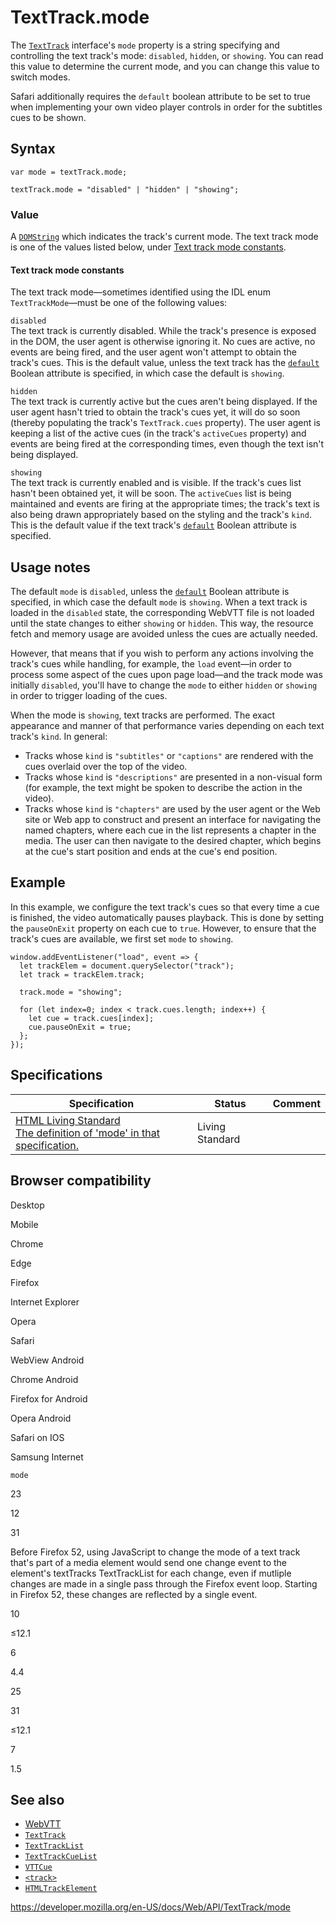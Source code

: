 TextTrack.mode
==============

The [`TextTrack`](../texttrack) interface's `mode` property is a string specifying and controlling the text track's mode: `disabled`, `hidden`, or `showing`. You can read this value to determine the current mode, and you can change this value to switch modes.

Safari additionally requires the `default` boolean attribute to be set to true when implementing your own video player controls in order for the subtitles cues to be shown.

Syntax
------

    var mode = textTrack.mode;

    textTrack.mode = "disabled" | "hidden" | "showing";

### Value

A [`DOMString`](../domstring) which indicates the track's current mode. The text track mode is one of the values listed below, under [Text track mode constants](#text_track_mode_constants).

#### Text track mode constants

The text track mode—sometimes identified using the IDL enum `TextTrackMode`—must be one of the following values:

`disabled`  
The text track is currently disabled. While the track's presence is exposed in the DOM, the user agent is otherwise ignoring it. No cues are active, no events are being fired, and the user agent won't attempt to obtain the track's cues. This is the default value, unless the text track has the [`default`](https://developer.mozilla.org/en-US/docs/Web/HTML/Element/track#attr-default) Boolean attribute is specified, in which case the default is `showing`.

`hidden`  
The text track is currently active but the cues aren't being displayed. If the user agent hasn't tried to obtain the track's cues yet, it will do so soon (thereby populating the track's <span class="page-not-created">`TextTrack.cues`</span> property). The user agent is keeping a list of the active cues (in the track's <span class="page-not-created">`activeCues`</span> property) and events are being fired at the corresponding times, even though the text isn't being displayed.

`showing`  
The text track is currently enabled and is visible. If the track's cues list hasn't been obtained yet, it will be soon. The <span class="page-not-created">`activeCues`</span> list is being maintained and events are firing at the appropriate times; the track's text is also being drawn appropriately based on the styling and the track's <span class="page-not-created">`kind`</span>. This is the default value if the text track's [`default`](https://developer.mozilla.org/en-US/docs/Web/HTML/Element/track#attr-default) Boolean attribute is specified.

Usage notes
-----------

The default `mode` is `disabled`, unless the [`default`](https://developer.mozilla.org/en-US/docs/Web/HTML/Element/track#attr-default) Boolean attribute is specified, in which case the default `mode` is `showing`. When a text track is loaded in the `disabled` state, the corresponding WebVTT file is not loaded until the state changes to either `showing` or `hidden`. This way, the resource fetch and memory usage are avoided unless the cues are actually needed.

However, that means that if you wish to perform any actions involving the track's cues while handling, for example, the `load` event—in order to process some aspect of the cues upon page load—and the track mode was initially `disabled`, you'll have to change the `mode` to either `hidden` or `showing` in order to trigger loading of the cues.

When the mode is `showing`, text tracks are performed. The exact appearance and manner of that performance varies depending on each text track's <span class="page-not-created">`kind`</span>. In general:

-   Tracks whose `kind` is `"subtitles"` or `"captions"` are rendered with the cues overlaid over the top of the video.
-   Tracks whose `kind` is `"descriptions"` are presented in a non-visual form (for example, the text might be spoken to describe the action in the video).
-   Tracks whose `kind` is `"chapters"` are used by the user agent or the Web site or Web app to construct and present an interface for navigating the named chapters, where each cue in the list represents a chapter in the media. The user can then navigate to the desired chapter, which begins at the cue's start position and ends at the cue's end position.

Example
-------

In this example, we configure the text track's cues so that every time a cue is finished, the video automatically pauses playback. This is done by setting the <span class="page-not-created">`pauseOnExit`</span> property on each cue to `true`. However, to ensure that the track's cues are available, we first set `mode` to `showing`.

    window.addEventListener("load", event => {
      let trackElem = document.querySelector("track");
      let track = trackElem.track;

      track.mode = "showing";

      for (let index=0; index < track.cues.length; index++) {
        let cue = track.cues[index];
        cue.pauseOnExit = true;
      };
    });

Specifications
--------------

<table><thead><tr class="header"><th>Specification</th><th>Status</th><th>Comment</th></tr></thead><tbody><tr class="odd"><td><a href="https://html.spec.whatwg.org/multipage/#dom-texttrack-mode">HTML Living Standard<br />
<span class="small">The definition of 'mode' in that specification.</span></a></td><td><span class="spec-living">Living Standard</span></td><td></td></tr></tbody></table>

Browser compatibility
---------------------

Desktop

Mobile

Chrome

Edge

Firefox

Internet Explorer

Opera

Safari

WebView Android

Chrome Android

Firefox for Android

Opera Android

Safari on IOS

Samsung Internet

`mode`

23

12

31

Before Firefox 52, using JavaScript to change the mode of a text track that's part of a media element would send one change event to the element's textTracks TextTrackList for each change, even if mutliple changes are made in a single pass through the Firefox event loop. Starting in Firefox 52, these changes are reflected by a single event.

10

≤12.1

6

4.4

25

31

≤12.1

7

1.5

See also
--------

-   [WebVTT](../webvtt_api)
-   [`TextTrack`](../texttrack)
-   [`TextTrackList`](../texttracklist)
-   [`TextTrackCueList`](../texttrackcuelist)
-   [`VTTCue`](../vttcue)
-   [`<track>`](https://developer.mozilla.org/en-US/docs/Web/HTML/Element/track)
-   [`HTMLTrackElement`](../htmltrackelement)

<a href="https://developer.mozilla.org/en-US/docs/Web/API/TextTrack/mode" class="_attribution-link">https://developer.mozilla.org/en-US/docs/Web/API/TextTrack/mode</a>
